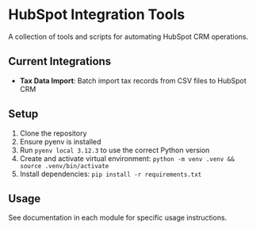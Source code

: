 # HubSpot Integration Tools

A collection of tools and scripts for automating HubSpot CRM operations.

## Current Integrations

- **Tax Data Import**: Batch import tax records from CSV files to HubSpot CRM

## Setup

1. Clone the repository
2. Ensure pyenv is installed
3. Run `pyenv local 3.12.3` to use the correct Python version
4. Create and activate virtual environment: `python -m venv .venv && source .venv/bin/activate`
5. Install dependencies: `pip install -r requirements.txt`

## Usage

See documentation in each module for specific usage instructions.
